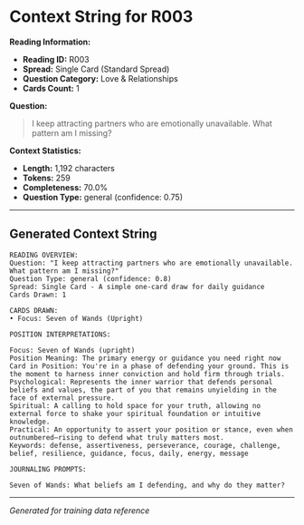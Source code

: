 # Context String for R003

**Reading Information:**
- **Reading ID:** R003
- **Spread:** Single Card (Standard Spread)
- **Question Category:** Love & Relationships
- **Cards Count:** 1

**Question:**
> I keep attracting partners who are emotionally unavailable. What pattern am I missing?

**Context Statistics:**
- **Length:** 1,192 characters
- **Tokens:** 259
- **Completeness:** 70.0%
- **Question Type:** general (confidence: 0.75)

---

## Generated Context String

```
READING OVERVIEW:
Question: "I keep attracting partners who are emotionally unavailable. What pattern am I missing?"
Question Type: general (confidence: 0.8)
Spread: Single Card - A simple one-card draw for daily guidance
Cards Drawn: 1

CARDS DRAWN:
• Focus: Seven of Wands (Upright)

POSITION INTERPRETATIONS:

Focus: Seven of Wands (upright)
Position Meaning: The primary energy or guidance you need right now
Card in Position: You're in a phase of defending your ground. This is the moment to harness inner conviction and hold firm through trials.
Psychological: Represents the inner warrior that defends personal beliefs and values, the part of you that remains unyielding in the face of external pressure.
Spiritual: A calling to hold space for your truth, allowing no external force to shake your spiritual foundation or intuitive knowledge.
Practical: An opportunity to assert your position or stance, even when outnumbered—rising to defend what truly matters most.
Keywords: defense, assertiveness, perseverance, courage, challenge, belief, resilience, guidance, focus, daily, energy, message

JOURNALING PROMPTS:

Seven of Wands: What beliefs am I defending, and why do they matter?
```

---

*Generated for training data reference*
